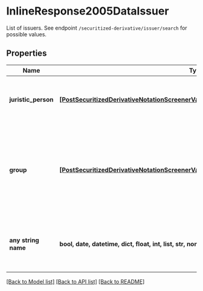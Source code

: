 # InlineResponse2005DataIssuer

List of issuers. See endpoint `/securitized-derivative/issuer/search` for possible values.

## Properties
Name | Type | Description | Notes
------------ | ------------- | ------------- | -------------
**juristic_person** | [**[PostSecuritizedDerivativeNotationScreenerValueRangesGetDataIssuerJuristicPersonItems]**](PostSecuritizedDerivativeNotationScreenerValueRangesGetDataIssuerJuristicPersonItems.md) | List of issuers that represent an actual juristic person. | [optional] 
**group** | [**[PostSecuritizedDerivativeNotationScreenerValueRangesGetDataIssuerGroupItems]**](PostSecuritizedDerivativeNotationScreenerValueRangesGetDataIssuerGroupItems.md) | List of issuer groups. The issuer group is defined by FactSet and does not represent an actual juristic person. | [optional] 
**any string name** | **bool, date, datetime, dict, float, int, list, str, none_type** | any string name can be used but the value must be the correct type | [optional]

[[Back to Model list]](../README.md#documentation-for-models) [[Back to API list]](../README.md#documentation-for-api-endpoints) [[Back to README]](../README.md)


